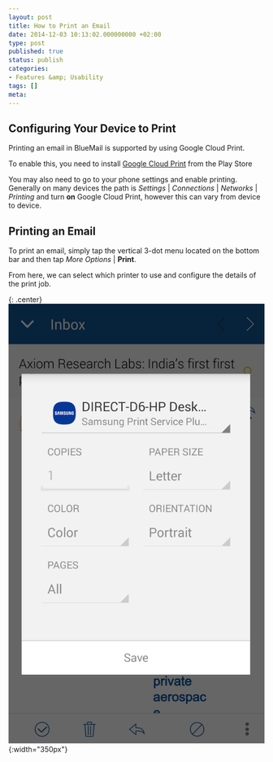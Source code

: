 ```yaml
---
layout: post
title: How to Print an Email
date: 2014-12-03 10:13:02.000000000 +02:00
type: post
published: true
status: publish
categories:
- Features &amp; Usability
tags: []
meta:
---
```


## Configuring Your Device to Print

Printing an email in BlueMail is supported by using Google Cloud Print.

To enable this, you need to install [Google Cloud Print](https://play.google.com/store/apps/details?id=com.google.android.apps.cloudprint) from the Play Store

You may also need to go to your phone settings and enable printing. Generally on many devices the path is *Settings* \| *Connections* \| *Networks* \| *Printing* and turn **on** Google Cloud Print, however this can vary from device to device.

## Printing an Email

To print an email, simply tap the vertical 3-dot menu located on the bottom bar and then tap *More Options* \| **Print**.

From here, we can select which printer to use and configure the details of the print job.

{: .center}
![BlueMail Print](/assets/BlueMail-Print-placeholder.png){:width="350px"}
